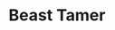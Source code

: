 ---
title: "Beast Tamer"
description: "Traducción de Beast Tamer al español por Kasnia Project."
nombre_guiones: "beast-tamer"
portada: "v01"
sinopsis: "¡Esta historia de fantasía transmite el vínculo entre un domador de bestias y la chica gato más fuerte desde su primer encuentro! Rein, un domador de bestias que lucha con la ayuda de animales, ha sido miembro del grupo del héroe durante mucho tiempo. Sin embargo, sin que él lo supiera, estaba arrastrando a sus compañeros de equipo porque no tenía otras habilidades. 'No vales nada más que domesticar animales. Estás despedido'. Con eso, fue expulsado del grupo."
autor: "Suzu Miyama"
ilustrador: "Hotosoka - Nozomi"
traductor_jap_ing: "Yuki Kitsuneko"
traductor_ing_esp: "LughAT"
corrector: "LughAT"
editor: "-"
maquetador_pdf: "LughAT"
maquetador_epub: "Diego (ZeePubs)"
estado: "activa"
demografia: "Juvenil, Chicos, Shounen"
generos: "Acción, Aventura, Comedia, Drama, Erótico, Fantasía, Romance, Sobrenatural"
volumenes_lanzados: 10
volumenes_traducidos: 7
volumenes:
  - numero: 1
    estado_volumen: "traducido"
    pdf: true
    epub: true
  - numero: 2
    estado_volumen: "traducido"
    pdf: true
    epub: true
  - numero: 3
    estado_volumen: "traducido"
    pdf: true
    epub: true
  - numero: 4
    estado_volumen: "traducido"
    pdf: true
    epub: true
  - numero: 5
    estado_volumen: "traducido"
    pdf: true
    epub: true
  - numero: 6
    estado_volumen: "traducido"
    pdf: true
    epub: true
  - numero: 7
    estado_volumen: "traducido"
    pdf: true
    epub: true
  - numero: 8
    estado_volumen: "proceso"
    pdf: false
    epub: false
  - numero: 9
    estado_volumen: "proximamente"
    pdf: false
    epub: false
  - numero: 10
    estado_volumen: "proximamente"
    pdf: false
    epub: false
---